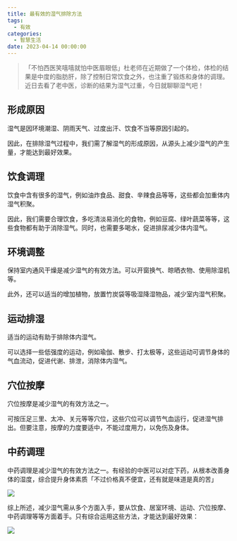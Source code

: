```yaml
---
title: 最有效的湿气排除方法
tags:
  - 有效
categories:
  - 智慧生活
date: 2023-04-14 00:00:00
---
```


> 「不怕西医笑嘻嘻就怕中医眉眼低」杜老师在近期做了一个体检，体检的结果是中度的脂肪肝，除了控制日常饮食之外，也注重了锻炼和身体的调理。近日去看了老中医，诊断的结果为湿气过重，今日就聊聊湿气吧！

<!-- more -->

## 形成原因

湿气是因环境潮湿、阴雨天气、过度出汗、饮食不当等原因引起的。

因此，在排除湿气过程中，我们需了解湿气的形成原因，从源头上减少湿气的产生量，才能达到最好效果。

## 饮食调理

饮食中含有很多的湿气，例如油炸食品、甜食、辛辣食品等等，这些都会加重体内湿气积聚。

因此，我们需要合理饮食，多吃清淡易消化的食物，例如豆腐、绿叶蔬菜等等，这些食物都有助于消除湿气。同时，也需要多喝水，促进排尿减少体内湿气。

## 环境调整

保持室内通风干燥是减少湿气的有效方法。可以开窗换气、晾晒衣物、使用除湿机等。

此外，还可以适当的增加植物，放置竹炭袋等吸湿降湿物品，减少室内湿气积聚。

## 运动排湿

适当的运动有助于排除体内湿气。

可以选择一些低强度的运动，例如瑜伽、散步、打太极等，这些运动可调节身体的气血流动，促进代谢、排泄，消除体内湿气。

## 穴位按摩

穴位按摩是减少湿气的有效方法之一。

可按压足三里、太冲、关元等等穴位，这些穴位可以调节气血运行，促进湿气排出。但要注意，按摩的力度要适中，不能过度用力，以免伤及身体。

## 中药调理

中药调理是减少湿气的有效方法之一。有经验的中医可以对症下药，从根本改善身体的湿度，综合提升身体素质「不过价格真不便宜，还有就是味道是真的苦」

![](https://cdn.dusays.com/2023/04/575-1.jpg)

综上所述，减少湿气需从多个方面入手，要从饮食、居室环境、运动、穴位按摩、中药调理等等方面着手。只有综合运用这些方法，才能达到最好效果：

![](https://cdn.dusays.com/2023/04/575-2.jpg)